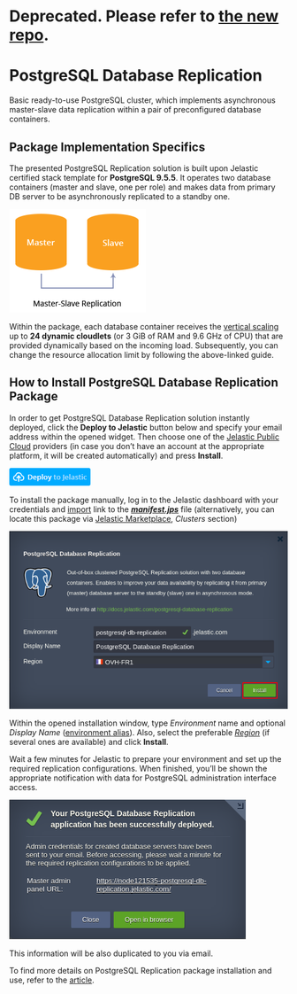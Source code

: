 # Deprecated. Please refer to [the new repo](https://github.com/jelastic-jps/postgres/).


# PostgreSQL Database Replication

Basic ready-to-use PostgreSQL cluster, which implements asynchronous master-slave data replication within a pair of preconfigured database containers.

## Package Implementation Specifics

The presented PostgreSQL Replication solution is built upon Jelastic certified stack template for **PostgreSQL 9.5.5**. It operates two database containers (master and slave, one per role) and makes data from primary DB server to be asynchronously replicated to a standby one.

![postgresql-replication-topology](images/postgresql-replication-topology.png)

Within the package, each database container receives the [vertical scaling](https://docs.jelastic.com/automatic-vertical-scaling) up to **24 dynamic cloudlets** (or 3 GiB of RAM and 9.6 GHz of CPU) that are provided dynamically based on the incoming load. Subsequently, you can change the resource allocation limit by following the above-linked guide.

## How to Install PostgreSQL Database Replication Package

In order to get PostgreSQL Database Replication solution instantly deployed, click the **Deploy to Jelastic** button below and specify your email address within the opened widget. Then choose one of the [Jelastic Public Cloud](https://jelastic.cloud) providers (in case you don’t have an account at the appropriate platform, it will be created automatically) and press **Install**.

[![Deploy](images/deploy-to-jelastic.png)](https://jelastic.com/install-application/?manifest=https://raw.githubusercontent.com/jelastic-jps/postgresql-replication/master/manifest.jps)

To install the package manually, log in to the Jelastic dashboard with your credentials and [import](https://docs.jelastic.com/environment-import) link to the [**_manifest.jps_**](https://github.com/jelastic-jps/postgresql-replication/blob/master/manifest.jps) file (alternatively, you can locate this package via [Jelastic Marketplace](https://docs.jelastic.com/marketplace), *Clusters* section)

![postgresql-replication-installation](images/postgresql-replication-installation.png)

Within the opened installation window, type *Environment* name and optional *Display Name* ([environment alias](https://docs.jelastic.com/environment-aliases)). Also, select the preferable [*Region*](https://docs.jelastic.com/environment-regions) (if several ones are available) and click **Install**.

Wait a few minutes for Jelastic to prepare your environment and set up the required replication configurations. When finished, you’ll be shown the appropriate notification with data for PostgreSQL administration interface access. 

![postgresql-replication-success-message](images/postgresql-replication-success-message.png)

This information will be also duplicated to you via email.

To find more details on PostgreSQL Replication package installation and use, refer to the [article](http://blog.jelastic.com/2017/05/25/master-slave-postgresql-replication-automatic-installation/).
